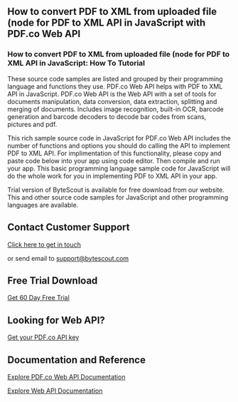 ## How to convert PDF to XML from uploaded file (node for PDF to XML API in JavaScript with PDF.co Web API

### How to convert PDF to XML from uploaded file (node for PDF to XML API in JavaScript: How To Tutorial

These source code samples are listed and grouped by their programming language and functions they use. PDF.co Web API helps with PDF to XML API in JavaScript. PDF.co Web API is the Web API with a set of tools for documents manipulation, data conversion, data extraction, splitting and merging of documents. Includes image recognition, built-in OCR, barcode generation and barcode decoders to decode bar codes from scans, pictures and pdf.

This rich sample source code in JavaScript for PDF.co Web API includes the number of functions and options you should do calling the API to implement PDF to XML API. For implimentation of this functionality, please copy and paste code below into your app using code editor. Then compile and run your app. This basic programming language sample code for JavaScript will do the whole work for you in implementing PDF to XML API in your app.

Trial version of ByteScout is available for free download from our website. This and other source code samples for JavaScript and other programming languages are available.

## Contact Customer Support

[Click here to get in touch](https://bytescout.zendesk.com/hc/en-us/requests/new?subject=PDF.co%20Web%20API%20Question)

or send email to [support@bytescout.com](mailto:support@bytescout.com?subject=PDF.co%20Web%20API%20Question) 

## Free Trial Download

[Get 60 Day Free Trial](https://bytescout.com/download/web-installer?utm_source=github-readme)

## Looking for Web API? 

[Get your PDF.co API key](https://pdf.co/documentation/api?utm_source=github-readme)

## Documentation and Reference

[Explore PDF.co Web API Documentation](https://bytescout.com/documentation/index.html?utm_source=github-readme)

[Explore Web API Documentation](https://pdf.co/documentation/api?utm_source=github-readme)